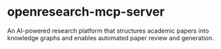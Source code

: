 # openresearch-mcp-server
An AI-powered research platform that structures academic papers into knowledge graphs and enables automated paper review and generation.
